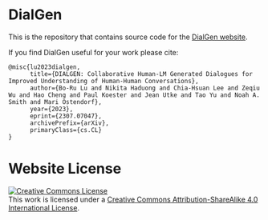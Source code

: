 # DialGen

This is the repository that contains source code for the [DialGen website](https://dialgen.github.io).

If you find DialGen useful for your work please cite:
```
@misc{lu2023dialgen,
      title={DIALGEN: Collaborative Human-LM Generated Dialogues for Improved Understanding of Human-Human Conversations}, 
      author={Bo-Ru Lu and Nikita Haduong and Chia-Hsuan Lee and Zeqiu Wu and Hao Cheng and Paul Koester and Jean Utke and Tao Yu and Noah A. Smith and Mari Ostendorf},
      year={2023},
      eprint={2307.07047},
      archivePrefix={arXiv},
      primaryClass={cs.CL}
}
```

# Website License
<a rel="license" href="http://creativecommons.org/licenses/by-sa/4.0/"><img alt="Creative Commons License" style="border-width:0" src="https://i.creativecommons.org/l/by-sa/4.0/88x31.png" /></a><br />This work is licensed under a <a rel="license" href="http://creativecommons.org/licenses/by-sa/4.0/">Creative Commons Attribution-ShareAlike 4.0 International License</a>.
